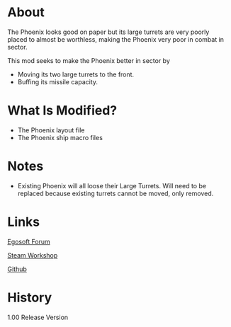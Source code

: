 # About

The Phoenix looks good on paper but its large turrets are very poorly placed to almost be worthless, making the Phoenix very poor in combat in sector.

This mod seeks to make the Phoenix better in sector by

* Moving its two large turrets to the front.
* Buffing its missile capacity.

# What Is Modified?

* The Phoenix layout file
* The Phoenix ship macro files

# Notes

* Existing Phoenix will all loose their Large Turrets. Will need to be replaced because existing turrets cannot be moved, only removed.

# Links

[Egosoft Forum]()

[Steam Workshop](https://steamcommunity.com/sharedfiles/filedetails/?id=1904395980)

[Github](https://github.com/rovermicrover/x4-improved-phoenix)

# History

1.00 Release Version